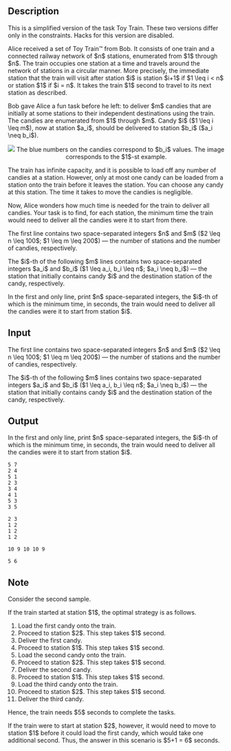 ## Description

<div><p><span class="tex-font-style-bf"><span class="tex-font-style-it">This is a simplified version of the task Toy Train. These two versions differ only in the constraints. Hacks for this version are disabled.</span></span></p><p>Alice received a set of Toy Train™ from Bob. It consists of one train and a connected railway network of $n$ stations, enumerated from $1$ through $n$. The train occupies one station at a time and travels around the network of stations in a circular manner. More precisely, the immediate station that the train will visit after station $i$ is station $i+1$ if $1 \leq i &lt; n$ or station $1$ if $i = n$. It takes the train $1$ second to travel to its next station as described.</p><p>Bob gave Alice a fun task before he left: to deliver $m$ candies that are initially at some stations to their independent destinations using the train. The candies are enumerated from $1$ through $m$. Candy $i$ ($1 \leq i \leq m$), now at station $a_i$, should be delivered to station $b_i$ ($a_i \neq b_i$).</p><center> <img class="tex-graphics" src="file://L1enUD7u.png" style="max-width: 100.0%;max-height: 100.0%;">   <span class="tex-font-size-small">The blue numbers on the candies correspond to $b_i$ values. The image corresponds to the $1$-st example.</span> </center><p>The train has infinite capacity, and it is possible to load off any number of candies at a station. However, only <span class="tex-font-style-bf">at most one</span> candy can be loaded from a station onto the train before it leaves the station. You can choose any candy at this station. The time it takes to move the candies is negligible.</p><p>Now, Alice wonders how much time is needed for the train to deliver all candies. Your task is to find, for each station, the minimum time the train would need to deliver all the candies were it to start from there.</p></div><div class="input-specification"><p>The first line contains two space-separated integers $n$ and $m$ ($2 \leq n \leq 100$; $1 \leq m \leq 200$) — the number of stations and the number of candies, respectively.</p><p>The $i$-th of the following $m$ lines contains two space-separated integers $a_i$ and $b_i$ ($1 \leq a_i, b_i \leq n$; $a_i \neq b_i$) — the station that initially contains candy $i$ and the destination station of the candy, respectively.</p></div><div class="output-specification"><p>In the first and only line, print $n$ space-separated integers, the $i$-th of which is the minimum time, in seconds, the train would need to deliver all the candies were it to start from station $i$.</p></div>

## Input

<p>The first line contains two space-separated integers $n$ and $m$ ($2 \leq n \leq 100$; $1 \leq m \leq 200$) — the number of stations and the number of candies, respectively.</p><p>The $i$-th of the following $m$ lines contains two space-separated integers $a_i$ and $b_i$ ($1 \leq a_i, b_i \leq n$; $a_i \neq b_i$) — the station that initially contains candy $i$ and the destination station of the candy, respectively.</p>

## Output

<p>In the first and only line, print $n$ space-separated integers, the $i$-th of which is the minimum time, in seconds, the train would need to deliver all the candies were it to start from station $i$.</p>





```input1
5 7
2 4
5 1
2 3
3 4
4 1
5 3
3 5
```




```input2
2 3
1 2
1 2
1 2
```




```output1
10 9 10 10 9
```




```output2
5 6
```



## Note

<p>Consider the second sample.</p><p>If the train started at station $1$, the optimal strategy is as follows.</p><ol> <li> Load the first candy onto the train. </li><li> Proceed to station $2$. This step takes $1$ second. </li><li> Deliver the first candy. </li><li> Proceed to station $1$. This step takes $1$ second. </li><li> Load the second candy onto the train. </li><li> Proceed to station $2$. This step takes $1$ second. </li><li> Deliver the second candy. </li><li> Proceed to station $1$. This step takes $1$ second. </li><li> Load the third candy onto the train. </li><li> Proceed to station $2$. This step takes $1$ second. </li><li> Deliver the third candy. </li></ol><p>Hence, the train needs $5$ seconds to complete the tasks.</p><p>If the train were to start at station $2$, however, it would need to move to station $1$ before it could load the first candy, which would take one additional second. Thus, the answer in this scenario is $5+1 = 6$ seconds.</p>
